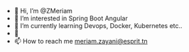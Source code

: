- 👋 Hi, I’m @ZMeriam
- 👀 I’m interested in Spring Boot Angular
- 🌱 I’m currently learning Devops, Docker, Kubernetes etc..
- 💞️
- 📫 How to reach me meriam.zayani@esprit.tn

<!---
ZMeriam/ZMeriam is a ✨ special ✨ repository because its `README.md` (this file) appears on your GitHub profile.
You can click the Preview link to take a look at your changes.
--->
